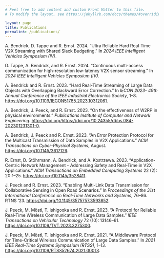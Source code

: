 ```yaml
---
# Feel free to add content and custom Front Matter to this file.
# To modify the layout, see https://jekyllrb.com/docs/themes/#overriding-theme-defaults

layout: page
title: Publications
permalink: /publications/
---
```


A. Bendrick, D. Tappe and R. Ernst. 2024.
“<span class="nocase">Ultra Reliable Hard Real-Time V2X Streaming with
Shared Slack Budgeting</span>.” In *2024 IEEE Intelligent Vehicles
Symposium (IV)*.

D. Tappe, A. Bendrick, and R. Ernst. 2024.
“<span class="nocase">Continuous multi-access communication for
high-resolution low-latency V2X sensor streaming</span>.” In *2024 IEEE
Intelligent Vehicles Symposium (IV)*.

A. Bendrick and R. Ernst. 2023. “Hard Real-Time Streaming of Large
Data Objects with Overlapping Backward Error Correction.” In *IECON
2023- 49th Annual Conference of the IEEE Industrial Electronics
Society*, 1–8. <https://doi.org/10.1109/IECON51785.2023.10312061>.

A. Bendrick, J. Peeck, and R. Ernst. 2023.
“<span class="nocase">On the effectiveness of W2RP in physical
environments</span>.” *Publications Institute of Computer and Network
Engineering*.
https://doi.org/<https://doi.org/10.24355/dbbs.084-202301231301-0>.

A. Bendrick, J. Peeck and R. Ernst. 2023. “An Error Protection Protocol 
for the Multicast Transmission of Data Samples in V2X Applications.” 
*ACM Transactions on Cyber-Physical Systems*, August. <https://doi.org/10.1145/3617126>.

R. Ernst, D. Stöhrmann, A. Bendrick, and A. Kostrzewa. 2023.
“Application-Centric Network Management - Addressing Safety and
Real-Time in V2X Applications.” *ACM Transactions on Embedded Computing
Systems* 22 (2): 20:1–25. <https://doi.org/10.1145/3528411>.

J. Peeck and R. Ernst. 2023. “Enabling Multi-Link Data
Transmission for Collaborative Sensing in Open Road Scenarios.” In
*Proceedings of the 31st International Conference on Real-Time Networks
and Systems*, 76–86. RTNS ’23. <https://doi.org/10.1145/3575757.3593652>.

J. Peeck, M. Möstl, T. Ishigooka and R. Ernst. 2023. 
“A Protocol for Reliable Real-Time Wireless Communication of
Large Data Samples.” *IEEE Transactions on Vehicular Technology* 72
(10): 13146–61. <https://doi.org/10.1109/TVT.2023.3275300>.

J. Peeck, M. Möstl, T. Ishigooka and R. Ernst. 2021. 
“A Middleware Protocol for Time-Critical Wireless Communication of Large
Data Samples.” In *2021 IEEE Real-Time Systems Symposium (RTSS)*, 1–13.
<https://doi.org/10.1109/RTSS52674.2021.00013>.